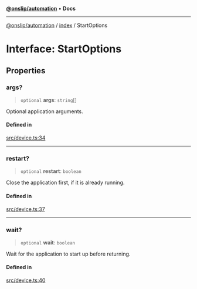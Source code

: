 [**@onslip/automation**](../../README.md) • **Docs**

***

[@onslip/automation](../../README.md) / [index](../README.md) / StartOptions

# Interface: StartOptions

## Properties

### args?

> `optional` **args**: `string`[]

Optional application arguments.

#### Defined in

[src/device.ts:34](https://github.com/Onslip/automation/blob/2da2b00dbee8df6079d79d0e64badbbab41233bf/src/device.ts#L34)

***

### restart?

> `optional` **restart**: `boolean`

Close the application first, if it is already running.

#### Defined in

[src/device.ts:37](https://github.com/Onslip/automation/blob/2da2b00dbee8df6079d79d0e64badbbab41233bf/src/device.ts#L37)

***

### wait?

> `optional` **wait**: `boolean`

Wait for the application to start up before returning.

#### Defined in

[src/device.ts:40](https://github.com/Onslip/automation/blob/2da2b00dbee8df6079d79d0e64badbbab41233bf/src/device.ts#L40)
